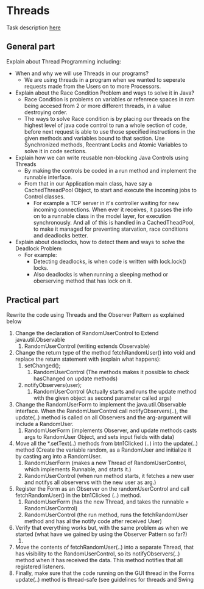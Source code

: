 # Threads

Task description [here](https://github.com/scheldejonas/Exercises/blob/master/EP/Exam-preparation-threads.pdf)

## General part

 Explain about Thread Programming including: 

- When and why we will use Threads in our programs? 
  - We are using threads in a program when we wanted to seperate requests made from the Users on to more Processors.
- Explain about the Race Condition Problem and ways to solve it in Java?
  - Race Condition is problems on variables or refenrece spaces in ram being accesed from 2 or more different threads, in a value destroying order.
  - The ways to solve Race condition is by placing our threads on the highest level of java code control to run a whole section of code, before next request is able to use those specified instructions in the given methods and variables bound to that section. Use Synchronized methods, Reentrant Locks and Atomic Variables to solve it in code sections.
- Explain how we can write reusable non-blocking Java Controls using Threads
  - By making the controls be coded in a run method and implement the runnable interface.
  - From that in our Application main class, have say a CachedThreadPool Object, to start and execute the incoming jobs to Control classes.
    - For example a TCP server in it's controller waiting for new incoming connections. When ever it receives, it passes the info on to a runnable class in the model layer, for execution synchronously. And all of this is handled in a CachedTheadPool, to make it managed for preventing starvation, race conditions and deadlocks better.
- Explain about deadlocks, how to detect them and ways to solve the Deadlock Problem 
  - For example:
    - Detecting deadlocks, is when code is written with lock.lock() locks.
    - Also deadlocks is when running a sleeping method or oberserving method that has lock on it.

## Practical part

Rewrite the code using Threads and the Observer Pattern as explained below

1. Change the declaration of RandomUserControl to Extend java.util.Observable
   1. RandomUserControl (writing extends Observable)
2. Change the return type of the method fetchRandomUser() into void and replace the return statement with (explain what happens): 
   1. setChanged(); 
      1. RandomUserControl (The methods makes it possible to check hasChanged on update methods)
   2. notifyObservers(user); 
      1. RandomUserControl (Actually starts and runs the update method with the given object as second parameter called args)
3. Change the RandomUserForm to implement the java.util.Observable interface. When the RandomUserControl call notifyObservers(..), the update(..) method is called on all Observers and the arg-argument will include a RandomUser. 
   1. RandomUserForm (implements Observer, and update methods casts args to RandomUser Object, and sets input fields with data)
4. Move all the *.setText(..) methods from btn1Clicked (..) into the update(..) method (Create the variable random, as a RandomUser and initialize it by casting arg into a RandomUser. 
   1. RandomUserForm (makes a new Thread of RandomUserControl, which implements Runnable, and starts it.)
   2. RandomUserControl (when run method starts, it fetches a new user and notifys all observervs with the new user as arg.)
5. Register the Form as an Observer on the randomUserControl and call fetchRandomUser() in the btn1Clicked (..) method. 
   1. RandomUserForm (has the new Thread, and takes the runnable = RandomUserControl)
   2. RandomUserControl (the run method, runs the fetchRandomUser method and has al the notify code after received User)
6. Verify that everything works but, with the same problem as when we started (what have we gained by using the Observer Pattern so far?) 
   1. ​
7. Move the contents of fetchRandomUser(..) into a separate Thread, that has visibility to the RandomUserControl, so its notifyObservers(..) method when it has received the data. This method notifies that all registered listeners. 
8. Finally, make sure that the code running on the GUI thread in the Forms update(..) method is thread-safe (see guidelines for threads and Swing 